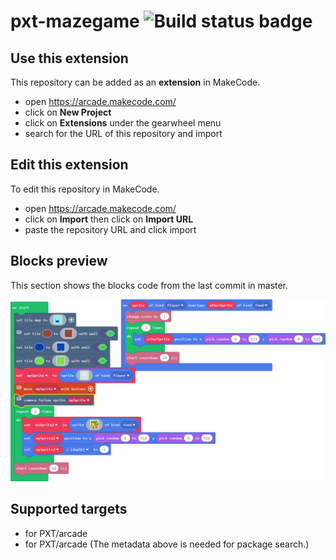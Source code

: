 # pxt-mazegame ![Build status badge](https://github.com/chatan000/pxt-mazegame/workflows/MakeCode/badge.svg)



## Use this extension

This repository can be added as an **extension** in MakeCode.

* open https://arcade.makecode.com/
* click on **New Project**
* click on **Extensions** under the gearwheel menu
* search for the URL of this repository and import

## Edit this extension

To edit this repository in MakeCode.

* open https://arcade.makecode.com/
* click on **Import** then click on **Import URL**
* paste the repository URL and click import

## Blocks preview

This section shows the blocks code from the last commit in master.

![A rendered view of the blocks](https://github.com/chatan000/pxt-mazegame/raw/master/.makecode/blocks.png)

## Supported targets

* for PXT/arcade
* for PXT/arcade
(The metadata above is needed for package search.)

